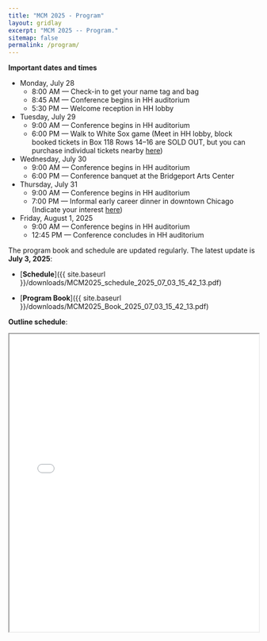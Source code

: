 ```yaml
---
title: "MCM 2025 - Program"
layout: gridlay
excerpt: "MCM 2025 -- Program."
sitemap: false
permalink: /program/
---
```


**Important dates and times**
* Monday, July 28
  * 8:00 AM — Check-in to get your name tag and bag
  * 8:45 AM — Conference begins in HH auditorium
  * 5:30 PM — Welcome reception in HH lobby
* Tuesday, July 29
  * 9:00 AM — Conference begins in HH auditorium
  * 6:00 PM — Walk to White Sox game (Meet in HH lobby, block booked tickets in Box 118 Rows 14–16 are SOLD OUT, but you can purchase individual tickets nearby <a href="https://www.ticketmaster.com/chicago-white-sox-vs-philadelphia-phillies-chicago-illinois-07-29-2025/event/04006185B901373E?refArtist=K8vZ9171ok0&f_simplified_filter=true">here</a>)
* Wednesday, July 30
  * 9:00 AM — Conference begins in HH auditorium
  * 6:00 PM — Conference banquet at the Bridgeport Arts Center
* Thursday, July 31
  * 9:00 AM — Conference begins in HH auditorium
  * 7:00 PM — Informal early career dinner in downtown Chicago (Indicate your interest <a href="https://forms.office.com/Pages/ResponsePage.aspx?id=PmWQ2gIeCEK2imIkiRvqY6NeY7amNwBPnaXAHlNeNg9UODFMSEVLRjBDWjFQWU5DRVdaSDQ2RTlRRi4u">here</a>)
* Friday, August 1, 2025
  * 9:00 AM — Conference begins in HH auditorium
  * 12:45 PM — Conference concludes in HH auditorium



The program book and schedule are updated regularly.  The latest update is __July 3, 2025__:
* [**Schedule**]({{ site.baseurl }}/downloads/MCM2025_schedule_2025_07_03_15_42_13.pdf)

* [**Program Book**]({{ site.baseurl }}/downloads/MCM2025_Book_2025_07_03_15_42_13.pdf)

**Outline schedule**:
<iframe src="{{ site.baseurl }}/downloads/MCM2025_schedule1sheet_2025_07_03_15_42_13.pdf" width="100%" height="600px">
    This browser does not support PDFs. Please download the PDF to view it:
    <a href="{{ site.baseurl }}/downloads/MCM2025_schedule1sheet_2025_07_03_15_42_13.pdf">Download PDF</a>
</iframe>